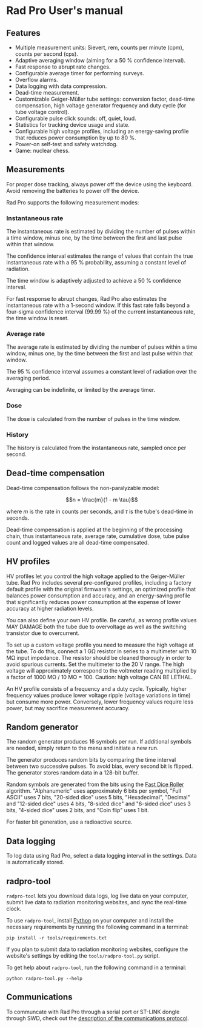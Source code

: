 # Rad Pro User's manual

## Features

* Multiple measurement units: Sievert, rem, counts per minute (cpm), counts per second (cps).
* Adaptive averaging window (aiming for a 50 % confidence interval).
* Fast response to abrupt rate changes.
* Configurable average timer for performing surveys.
* Overflow alarms.
* Data logging with data compression.
* Dead-time measurement.
* Customizable Geiger-Müller tube settings: conversion factor, dead-time compensation, high voltage generator frequency and duty cycle (for tube voltage control).
* Configurable pulse click sounds: off, quiet, loud.
* Statistics for tracking device usage and state.
* Configurable high voltage profiles, including an energy-saving profile that reduces power consumption by up to 80 %.
* Power-on self-test and safety watchdog.
* Game: nuclear chess.

## Measurements

For proper dose tracking, always power off the device using the keyboard. Avoid removing the batteries to power off the device.

Rad Pro supports the following measurement modes:

### Instantaneous rate

The instantaneous rate is estimated by dividing the number of pulses within a time window, minus one, by the time between the first and last pulse within that window.

The confidence interval estimates the range of values that contain the true instantaneous rate with a 95 % probability, assuming a constant level of radiation.

The time window is adaptively adjusted to achieve a 50 % confidence interval.

For fast response to abrupt changes, Rad Pro also estimates the instantaneous rate with a 1-second window. If this fast rate falls beyond a four-sigma confidence interval (99.99 %) of the current instantaneous rate, the time window is reset.

### Average rate

The average rate is estimated by dividing the number of pulses within a time window, minus one, by the time between the first and last pulse within that window.

The 95 % confidence interval assumes a constant level of radiation over the averaging period.

Averaging can be indefinite, or limited by the average timer.

### Dose

The dose is calculated from the number of pulses in the time window.

### History

The history is calculated from the instantaneous rate, sampled once per second.

## Dead-time compensation

Dead-time compensation follows the non-paralyzable model:

$$n = \frac{m}{1 - m \tau}$$

where $m$ is the rate in counts per seconds, and $\tau$ is the tube's dead-time in seconds.

Dead-time compensation is applied at the beginning of the processing chain, thus instantaneous rate, average rate, cumulative dose, tube pulse count and logged values are all dead-time compensated.

## HV profiles

HV profiles let you control the high voltage applied to the Geiger-Müller tube. Rad Pro includes several pre-configured profiles, including a factory default profile with the original firmware's settings, an optimized profile that balances power consumption and accuracy, and an energy-saving profile that significantly reduces power consumption at the expense of lower accuracy at higher radiation levels.

You can also define your own HV profile. Be careful, as wrong profile values MAY DAMAGE both the tube due to overvoltage as well as the switching transistor due to overcurrent.

To set up a custom voltage profile you need to measure the high voltage at the tube. To do this, connect a 1 GΩ resistor in series to a multimeter with 10 MΩ input impedance. The resistor should be cleaned thorougly in order to avoid spurious currents. Set the multimeter to the 20 V range. The high voltage will approximately correspond to the voltmeter reading multiplied by a factor of 1000 MΩ / 10 MΩ = 100. Caution: high voltage CAN BE LETHAL.

An HV profile consists of a frequency and a duty cycle. Typically, higher frequency values produce lower voltage ripple (voltage variations in time) but consume more power. Conversely, lower frequency values require less power, but may sacrifice measurement accuracy.

## Random generator

The random generator produces 16 symbols per run. If additional symbols are needed, simply return to the menu and initiate a new run.

The generator produces random bits by comparing the time interval between two successive pulses. To avoid bias, every second bit is flipped. The generator stores random data in a 128-bit buffer.

Random symbols are generated from the bits using the [Fast Dice Roller](https://arxiv.org/abs/1304.1916) algorithm. "Alphanumeric" uses approximately 6 bits per symbol, "Full ASCII" uses 7 bits, "20-sided dice" uses 5 bits, "Hexadecimal", "Decimal" and "12-sided dice" uses 4 bits, "8-sided dice" and "6-sided dice" uses 3 bits, "4-sided dice" uses 2 bits, and "Coin flip" uses 1 bit.

For faster bit generation, use a radioactive source.

## Data logging

To log data using Rad Pro, select a data logging interval in the settings. Data is automatically stored.

## radpro-tool

`radpro-tool` lets you download data logs, log live data on your computer, submit live data to radiation monitoring websites, and sync the real-time clock.

To use `radpro-tool`, install [Python](https://www.python.org) on your computer and install the necessary requirements by running the following command in a terminal:

    pip install -r tools/requirements.txt

If you plan to submit data to radiation monitoring websites, configure the website's settings by editing the `tools/radpro-tool.py` script.

To get help about `radpro-tool`, run the following command in a terminal:

    python radpro-tool.py --help

## Communications

To communcate with Rad Pro through a serial port or ST-LINK dongle through SWD, check out the [description of the communications protocol](comm.md).
